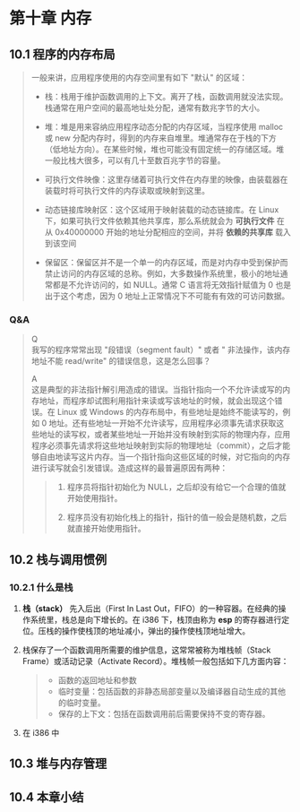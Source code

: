 # 第十章 内存

## 10.1 程序的内存布局

> 一般来讲，应用程序使用的内存空间里有如下 "默认" 的区域：
>
> + 栈：栈用于维护函数调用的上下文。离开了栈，函数调用就没法实现。栈通常在用户空间的最高地址处分配，通常有数兆字节的大小。
>
> + 堆：堆是用来容纳应用程序动态分配的内存区域，当程序使用 malloc 或 new 分配内存时，得到的内存来自堆里。堆通常存在于栈的下方（低地址方向）。在某些时候，堆也可能没有固定统一的存储区域。堆一般比栈大很多，可以有几十至数百兆字节的容量。
>
> + 可执行文件映像：这里存储着可执行文件在内存里的映像，由装载器在装载时将可执行文件的内存读取或映射到这里。
>
> + 动态链接库映射区：这个区域用于映射装载的动态链接库。在 Linux 下，如果可执行文件依赖其他共享库，那么系统就会为 **可执行文件** 在从 0x40000000 开始的地址分配相应的空间，并将 **依赖的共享库** 载入到该空间
>
> + 保留区：保留区并不是一个单一的内存区域，而是对内存中受到保护而禁止访问的内存区域的总称。例如，大多数操作系统里，极小的地址通常都是不允许访问的，如 NULL。通常 C 语言将无效指针赋值为 0 也是出于这个考虑，因为 0 地址上正常情况下不可能有有效的可访问数据。

### Q&A

> Q  
> 我写的程序常常出现 "段错误（segment fault）" 或者 " 非法操作，该内存地址不能 read/write" 的错误信息，这是怎么回事？
>
> A  
> 这是典型的非法指针解引用造成的错误。当指针指向一个不允许读或写的内存地址，而程序却试图利用指针来读或写该地址的时候，就会出现这个错误。在 Linux 或 Windows 的内存布局中，有些地址是始终不能读写的，例如 0 地址。还有些地址一开始不允许读写，应用程序必须事先请求获取这些地址的读写权，或者某些地址一开始并没有映射到实际的物理内存，应用程序必须事先请求将这些地址映射到实际的物理地址（commit），之后才能够自由地读写这片内存。当一个指针指向这些区域的时候，对它指向的内存进行读写就会引发错误。造成这样的最普遍原因有两种：
>
>> 1. 程序员将指针初始化为 NULL，之后却没有给它一个合理的值就开始使用指针。
>>
>> 2. 程序员没有初始化栈上的指针，指针的值一般会是随机数，之后就直接开始使用指针。

## 10.2 栈与调用惯例

### 10.2.1 什么是栈

1. **栈（stack）** 先入后出（First In Last Out，FIFO）的一种容器。在经典的操作系统里，栈总是向下增长的。在 i386 下，栈顶由称为 **esp** 的寄存器进行定位。压栈的操作使栈顶的地址减小，弹出的操作使栈顶地址增大。

2. 栈保存了一个函数调用所需要的维护信息，这常常被称为堆栈帧（Stack Frame）或活动记录（Activate Record）。堆栈帧一般包括如下几方面内容：

    > + 函数的返回地址和参数
    > + 临时变量：包括函数的非静态局部变量以及编译器自动生成的其他的临时变量。
    > + 保存的上下文：包括在函数调用前后需要保持不变的寄存器。

3. 在 i386 中

## 10.3 堆与内存管理

## 10.4 本章小结
